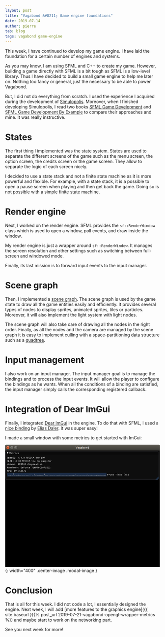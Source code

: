 ```yaml
---
layout: post
title: "Vagabond &#8211; Game engine foundations"
date: 2019-07-14
author: pierre
tab: blog
tags: vagabond game-engine
---
```


This week, I have continued to develop my game engine. I have laid the foundation for a certain number of engines and systems.

As you may know, I am using SFML and C++ to create my game. However, building a game directly with SFML is a bit tough as SFML is a low-level library. Thus I have decided to build a small game engine to help me later on. Nothing too fancy or general, just the necessary to be able to power Vagabond.

But, I did not do everything from scratch. I used the experience I acquired during the development of [Simulopolis](https://github.com/pvigier/Simulopolis). Moreover, when I finished developing Simulopolis, I read two books [SFML Game Development](https://www.packtpub.com/game-development/sfml-game-development) and [SFML Game Development By Example](https://www.packtpub.com/game-development/sfml-game-development-example) to compare their approaches and mine. It was really instructive.

<!--more-->

# States

The first thing I implemented was the state system. States are used to separate the different screens of the game such as the menu screen, the option screen, the credits screen or the game screen. They allow to separate the logic of each screen nicely.

I decided to use a state stack and not a finite state machine as it is more powerful and flexible. For example, with a state stack, it is a possible to open a pause screen when playing and then get back the game. Doing so is not possible with a simple finite state machine.

# Render engine

Next, I worked on the render engine. SFML provides the `sf::RenderWindow` class which is used to open a window, poll events, and draw inside the window.

My render engine is just a wrapper around `sf::RenderWindow`. It manages the screen resolution and other settings such as switching between full-screen and windowed mode.

Finally, its last mission is to forward input events to the input manager.

# Scene graph

Then, I implemented a [scene graph](https://en.wikipedia.org/wiki/Scene_graph). The scene graph is used by the game state to draw all the game entities easily and efficiently. It provides several types of nodes to display sprites, animated sprites, tiles or particles. Moreover, it will also implement the light system with light nodes.

The scene graph will also take care of drawing all the nodes in the right order. Finally, as all the nodes and the camera are managed by the scene graph it is easy to implement culling with a space-partitioning data structure such as a [quadtree](https://en.wikipedia.org/wiki/Quadtree).

# Input management

I also work on an input manager. The input manager goal is to manage the bindings and to process the input events. It will allow the player to configure the bindings as he wants. When all the conditions of a binding are satisfied, the input manager simply calls the corresponding registered callback.

# Integration of Dear ImGui

Finally, I integrated [Dear ImGui](https://github.com/ocornut/imgui) in the engine. To do that with SFML, I used a [nice binding](https://github.com/eliasdaler/imgui-sfml) by [Elias Daler](https://eliasdaler.github.io/). It was super easy!

I made a small window with some metrics to get started with ImGui:

![](/media/img/vagabond-game-engine-foundations/debug_window.png){: width="400" .center-image .modal-image }

# Conclusion

That is all for this week. I did not code a lot, I essentially designed the engine. Next week, I will add [more features to the graphics engine]({{ site.baseurl }}{% post_url 2019-07-21-vagabond-opengl-wrapper-metrics %}) and maybe start to work on the networking part.

See you next week for more!